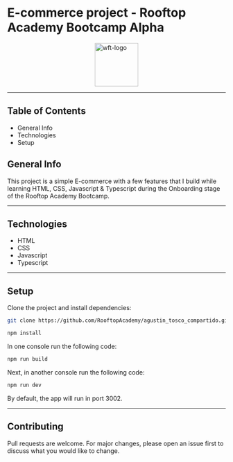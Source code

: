 # E-commerce project - Rooftop Academy Bootcamp Alpha

<div style="width: 100%; display: flex; flex-direction: row; justify-content: center; margin-right: 10px;">
    <img src="https://pbs.twimg.com/profile_images/1123713137180590081/YuTnZLof_400x400.png" alt="wft-logo" width="100px" height="100px"/>
</div>

___

## Table of Contents

* General Info
* Technologies
* Setup

## General Info

This project is a simple E-commerce with a few features that I build while learning HTML, CSS, Javascript & Typescript during the Onboarding stage of the Rooftop Academy Bootcamp.

___

## Technologies

* HTML
* CSS
* Javascript
* Typescript

___

## Setup

Clone the project and install dependencies:

```bash
git clone https://github.com/RooftopAcademy/agustin_tosco_compartido.git
```

```bash
npm install
```

In one console run the following code:

```bash
npm run build
```

Next, in another console run the following code:

```bash
npm run dev
```

By default, the app will run in port 3002.

______________

## Contributing
Pull requests are welcome. For major changes, please open an issue first to discuss what you would like to change.